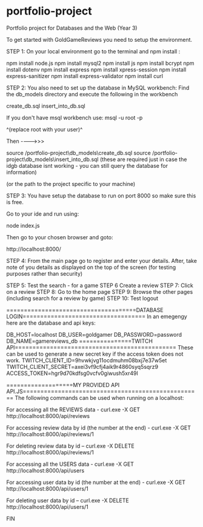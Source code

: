 # portfolio-project
Portfolio project for Databases and the Web (Year 3)

To get started with GoldGameReviews you need to setup the environment.

STEP 1: On your local environment go to the terminal and npm install : 

npm install node.js
npm install mysql2
npm install js
npm install bcrypt
npm install dotenv
npm install express
npm install xpress-session
npm install express-sanitizer
npm install express-validator
npm install curl

STEP 2: 
You also need to set up the database in MySQL workbench:
Find the db_models directory and execute the following in the workbench

create_db.sql
insert_into_db.sql

If you don't have msql workbench use:
msql -u root -p 

^(replace root with your user)^

Then ---->>>

source /portfolio-project\db_models\create_db.sql
source /portfolio-project\db_models\insert_into_db.sql  (these are required just in case the idgb database isnt working - you can still query the database for information)

(or the path to the project specific to your machine)

STEP 3: You have setup the database to run on port 8000 so make sure this is free.

Go to your ide and run using:

node index.js

Then go to your chosen browser and goto:

http://localhost:8000/

STEP 4: From the main page go to register and enter your details.
After, take note of you details as displayed on the top of the screen (for testing purposes rather than security)

STEP 5: Test the search - for a game
STEP 6  Create a review
STEP 7: Click on a review
STEP 8: Go to the home page 
STEP 9: Browse the other pages (including search for a review by game)
STEP 10: Test logout 

=====================================DATABASE LOGIN===================================
In an emegengy here are the database and api keys:

DB_HOST=localhost
DB_USER=goldgamer
DB_PASSWORD=password
DB_NAME=gamereviews_db
===============TWITCH API==============================================
These can be used to generate a new secret key if the access token does not work.
TWITCH_CLIENT_ID=9hvwkjvg11ocdmuhm08bxj7e37w5et
TWITCH_CLIENT_SECRET=axei3vf9cfj4aik9r4860syq5sqrz9
ACCESS_TOKEN=hgr9d70kdfsg0vcfv0giwush5xr49l


===================MY PROVIDED API API.JS===================================================
The following commands can be used when running on a localhost:

For accessing all the REVIEWS data - 
curl.exe -X GET http://localhost:8000/api/reviews

For accessing review data by id (the number at the end) -
curl.exe -X GET http://localhost:8000/api/reviews/1

For deleting review data by id –
curl.exe -X DELETE http://localhost:8000/api/reviews/1

For accessing all the USERS data - 
curl.exe -X GET http://localhost:8000/api/users

For accessing user data by id (the number at the end) -
curl.exe -X GET http://localhost:8000/api/users/1

For deleting user data by id –
curl.exe -X DELETE http://localhost:8000/api/users/1

FIN 